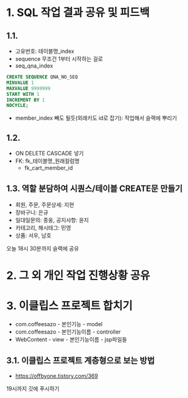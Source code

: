 # 1. SQL 작업 결과 공유 및 피드백
## 1.1. 
- 고유번호: 테이블명_index
- sequence 무조건 1부터 시작하는 걸로
- seq_qna_index 
```sql
CREATE SEQUENCE QNA_NO_SEQ 
MINVALUE 1
MAXVALUE 9999999
START WITH 1
INCREMENT BY 1
NOCYCLE;
```
- member_index 빼도 될듯(외래키도 id로 잡기): 작업해서 슬랙에 뿌리기
## 1.2.
- ON DELETE CASCADE 넣기
- FK: fk_테이블명_원래컬럼명
  - fk_cart_member_id
## 1.3. 역할 분담하여 시퀀스/테이블 CREATE문 만들기
- 회원, 주문, 주문상세: 지현
- 장바구니: 은규
- 일대일문의: 종웅, 공지사항: 윤지
- 카테고리, 해시태그: 민영
- 상품: 서우, 남호

오늘 18시 30분까지 슬랙에 공유
# 2. 그 외 개인 작업 진행상황 공유

# 3. 이클립스 프로젝트 합치기
- com.coffeesazo - 본인기능 - model
- com.coffeesazo - 본인기능이름 - controller
- WebContent - view - 본인기능이름 - jsp파일들

## 3.1. 이클립스 프로젝트 계층형으로 보는 방법
- https://offbyone.tistory.com/369

19시까지 깃에 푸시하기